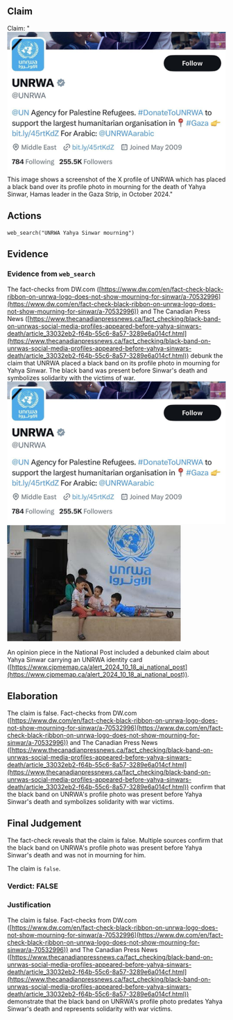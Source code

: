 ## Claim
Claim: "![image 10213](media/24.jpg) This image shows a screenshot of the X profile of UNRWA which has placed a black band over its profile photo in mourning for the death of Yahya Sinwar, Hamas leader in the Gaza Strip, in October 2024."

## Actions
```
web_search("UNRWA Yahya Sinwar mourning")
```

## Evidence
### Evidence from `web_search`
The fact-checks from DW.com ([https://www.dw.com/en/fact-check-black-ribbon-on-unrwa-logo-does-not-show-mourning-for-sinwar/a-70532996](https://www.dw.com/en/fact-check-black-ribbon-on-unrwa-logo-does-not-show-mourning-for-sinwar/a-70532996)) and The Canadian Press News ([https://www.thecanadianpressnews.ca/fact_checking/black-band-on-unrwas-social-media-profiles-appeared-before-yahya-sinwars-death/article_33032eb2-f64b-55c6-8a57-3289e6a014cf.html](https://www.thecanadianpressnews.ca/fact_checking/black-band-on-unrwas-social-media-profiles-appeared-before-yahya-sinwars-death/article_33032eb2-f64b-55c6-8a57-3289e6a014cf.html)) debunk the claim that UNRWA placed a black band on its profile photo in mourning for Yahya Sinwar. The black band was present before Sinwar's death and symbolizes solidarity with the victims of war. ![image 10213](media/24.jpg) ![image 10687](media/2025-08-30_23-28-1756596487-935636.jpg)

An opinion piece in the National Post included a debunked claim about Yahya Sinwar carrying an UNRWA identity card ([https://www.cjpmemap.ca/alert_2024_10_18_ai_national_post](https://www.cjpmemap.ca/alert_2024_10_18_ai_national_post)).


## Elaboration
The claim is false. Fact-checks from DW.com ([https://www.dw.com/en/fact-check-black-ribbon-on-unrwa-logo-does-not-show-mourning-for-sinwar/a-70532996](https://www.dw.com/en/fact-check-black-ribbon-on-unrwa-logo-does-not-show-mourning-for-sinwar/a-70532996)) and The Canadian Press News ([https://www.thecanadianpressnews.ca/fact_checking/black-band-on-unrwas-social-media-profiles-appeared-before-yahya-sinwars-death/article_33032eb2-f64b-55c6-8a57-3289e6a014cf.html](https://www.thecanadianpressnews.ca/fact_checking/black-band-on-unrwas-social-media-profiles-appeared-before-yahya-sinwars-death/article_33032eb2-f64b-55c6-8a57-3289e6a014cf.html)) confirm that the black band on UNRWA's profile photo was present before Yahya Sinwar's death and symbolizes solidarity with war victims.


## Final Judgement
The fact-check reveals that the claim is false. Multiple sources confirm that the black band on UNRWA's profile photo was present before Yahya Sinwar's death and was not in mourning for him.

The claim is `false`.

### Verdict: FALSE

### Justification
The claim is false. Fact-checks from DW.com ([https://www.dw.com/en/fact-check-black-ribbon-on-unrwa-logo-does-not-show-mourning-for-sinwar/a-70532996](https://www.dw.com/en/fact-check-black-ribbon-on-unrwa-logo-does-not-show-mourning-for-sinwar/a-70532996)) and The Canadian Press News ([https://www.thecanadianpressnews.ca/fact_checking/black-band-on-unrwas-social-media-profiles-appeared-before-yahya-sinwars-death/article_33032eb2-f64b-55c6-8a57-3289e6a014cf.html](https://www.thecanadianpressnews.ca/fact_checking/black-band-on-unrwas-social-media-profiles-appeared-before-yahya-sinwars-death/article_33032eb2-f64b-55c6-8a57-3289e6a014cf.html)) demonstrate that the black band on UNRWA's profile photo predates Yahya Sinwar's death and represents solidarity with war victims.

